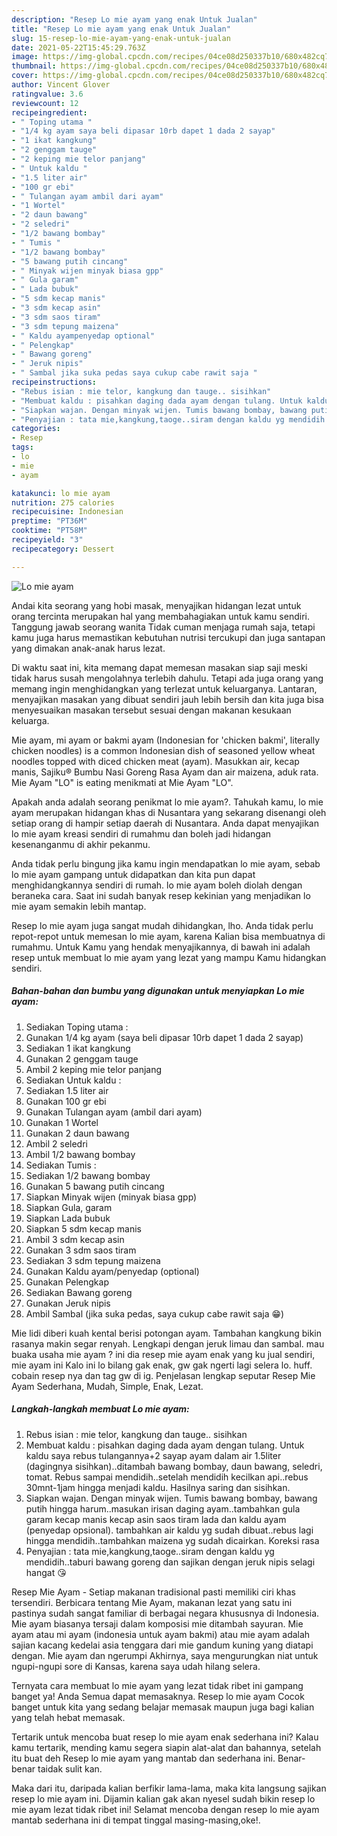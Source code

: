 ```yaml
---
description: "Resep Lo mie ayam yang enak Untuk Jualan"
title: "Resep Lo mie ayam yang enak Untuk Jualan"
slug: 15-resep-lo-mie-ayam-yang-enak-untuk-jualan
date: 2021-05-22T15:45:29.763Z
image: https://img-global.cpcdn.com/recipes/04ce08d250337b10/680x482cq70/lo-mie-ayam-foto-resep-utama.jpg
thumbnail: https://img-global.cpcdn.com/recipes/04ce08d250337b10/680x482cq70/lo-mie-ayam-foto-resep-utama.jpg
cover: https://img-global.cpcdn.com/recipes/04ce08d250337b10/680x482cq70/lo-mie-ayam-foto-resep-utama.jpg
author: Vincent Glover
ratingvalue: 3.6
reviewcount: 12
recipeingredient:
- " Toping utama "
- "1/4 kg ayam saya beli dipasar 10rb dapet 1 dada 2 sayap"
- "1 ikat kangkung"
- "2 genggam tauge"
- "2 keping mie telor panjang"
- " Untuk kaldu "
- "1.5 liter air"
- "100 gr ebi"
- " Tulangan ayam ambil dari ayam"
- "1 Wortel"
- "2 daun bawang"
- "2 seledri"
- "1/2 bawang bombay"
- " Tumis "
- "1/2 bawang bombay"
- "5 bawang putih cincang"
- " Minyak wijen minyak biasa gpp"
- " Gula garam"
- " Lada bubuk"
- "5 sdm kecap manis"
- "3 sdm kecap asin"
- "3 sdm saos tiram"
- "3 sdm tepung maizena"
- " Kaldu ayampenyedap optional"
- " Pelengkap"
- " Bawang goreng"
- " Jeruk nipis"
- " Sambal jika suka pedas saya cukup cabe rawit saja "
recipeinstructions:
- "Rebus isian : mie telor, kangkung dan tauge.. sisihkan"
- "Membuat kaldu : pisahkan daging dada ayam dengan tulang. Untuk kaldu saya rebus tulangannya+2 sayap ayam dalam air 1.5liter (dagingnya sisihkan)..ditambah bawang bombay, daun bawang, seledri, tomat. Rebus sampai mendidih..setelah mendidih kecilkan api..rebus 30mnt-1jam hingga menjadi kaldu. Hasilnya saring dan sisihkan."
- "Siapkan wajan. Dengan minyak wijen. Tumis bawang bombay, bawang putih hingga harum..masukan irisan daging ayam..tambahkan gula garam kecap manis kecap asin saos tiram lada dan kaldu ayam (penyedap opsional). tambahkan air kaldu yg sudah dibuat..rebus lagi hingga mendidih..tambahkan maizena yg sudah dicairkan. Koreksi rasa"
- "Penyajian : tata mie,kangkung,taoge..siram dengan kaldu yg mendidih..taburi bawang goreng dan sajikan dengan jeruk nipis selagi hangat 😘"
categories:
- Resep
tags:
- lo
- mie
- ayam

katakunci: lo mie ayam 
nutrition: 275 calories
recipecuisine: Indonesian
preptime: "PT36M"
cooktime: "PT58M"
recipeyield: "3"
recipecategory: Dessert

---
```



![Lo mie ayam](https://img-global.cpcdn.com/recipes/04ce08d250337b10/680x482cq70/lo-mie-ayam-foto-resep-utama.jpg)

Andai kita seorang yang hobi masak, menyajikan hidangan lezat untuk orang tercinta merupakan hal yang membahagiakan untuk kamu sendiri. Tanggung jawab seorang  wanita Tidak cuman menjaga rumah saja, tetapi kamu juga harus memastikan kebutuhan nutrisi tercukupi dan juga santapan yang dimakan anak-anak harus lezat.

Di waktu  saat ini, kita memang dapat memesan masakan siap saji meski tidak harus susah mengolahnya terlebih dahulu. Tetapi ada juga orang yang memang ingin menghidangkan yang terlezat untuk keluarganya. Lantaran, menyajikan masakan yang dibuat sendiri jauh lebih bersih dan kita juga bisa menyesuaikan masakan tersebut sesuai dengan makanan kesukaan keluarga. 

Mie ayam, mi ayam or bakmi ayam (Indonesian for &#39;chicken bakmi&#39;, literally chicken noodles) is a common Indonesian dish of seasoned yellow wheat noodles topped with diced chicken meat (ayam). Masukkan air, kecap manis, Sajiku® Bumbu Nasi Goreng Rasa Ayam dan air maizena, aduk rata. Mie Ayam &#34;LO&#34; is eating menikmati at Mie Ayam &#34;LO&#34;.

Apakah anda adalah seorang penikmat lo mie ayam?. Tahukah kamu, lo mie ayam merupakan hidangan khas di Nusantara yang sekarang disenangi oleh setiap orang di hampir setiap daerah di Nusantara. Anda dapat menyajikan lo mie ayam kreasi sendiri di rumahmu dan boleh jadi hidangan kesenanganmu di akhir pekanmu.

Anda tidak perlu bingung jika kamu ingin mendapatkan lo mie ayam, sebab lo mie ayam gampang untuk didapatkan dan kita pun dapat menghidangkannya sendiri di rumah. lo mie ayam boleh diolah dengan beraneka cara. Saat ini sudah banyak resep kekinian yang menjadikan lo mie ayam semakin lebih mantap.

Resep lo mie ayam juga sangat mudah dihidangkan, lho. Anda tidak perlu repot-repot untuk memesan lo mie ayam, karena Kalian bisa membuatnya di rumahmu. Untuk Kamu yang hendak menyajikannya, di bawah ini adalah resep untuk membuat lo mie ayam yang lezat yang mampu Kamu hidangkan sendiri.

<!--inarticleads1-->

##### Bahan-bahan dan bumbu yang digunakan untuk menyiapkan Lo mie ayam:

1. Sediakan  Toping utama :
1. Gunakan 1/4 kg ayam (saya beli dipasar 10rb dapet 1 dada 2 sayap)
1. Sediakan 1 ikat kangkung
1. Gunakan 2 genggam tauge
1. Ambil 2 keping mie telor panjang
1. Sediakan  Untuk kaldu :
1. Sediakan 1.5 liter air
1. Gunakan 100 gr ebi
1. Gunakan  Tulangan ayam (ambil dari ayam)
1. Gunakan 1 Wortel
1. Gunakan 2 daun bawang
1. Ambil 2 seledri
1. Ambil 1/2 bawang bombay
1. Sediakan  Tumis :
1. Sediakan 1/2 bawang bombay
1. Gunakan 5 bawang putih cincang
1. Siapkan  Minyak wijen (minyak biasa gpp)
1. Siapkan  Gula, garam
1. Siapkan  Lada bubuk
1. Siapkan 5 sdm kecap manis
1. Ambil 3 sdm kecap asin
1. Gunakan 3 sdm saos tiram
1. Sediakan 3 sdm tepung maizena
1. Gunakan  Kaldu ayam/penyedap (optional)
1. Gunakan  Pelengkap
1. Sediakan  Bawang goreng
1. Gunakan  Jeruk nipis
1. Ambil  Sambal (jika suka pedas, saya cukup cabe rawit saja 😁)


Mie lidi diberi kuah kental berisi potongan ayam. Tambahan kangkung bikin rasanya makin segar renyah. Lengkapi dengan jeruk limau dan sambal. mau buaka usaha mie ayam ? ini dia resep mie ayam enak yang ku jual sendiri, mie ayam ini Kalo ini lo bilang gak enak, gw gak ngerti lagi selera lo. huff. cobain resep nya dan tag gw di ig. Penjelasan lengkap seputar Resep Mie Ayam Sederhana, Mudah, Simple, Enak, Lezat. 

<!--inarticleads2-->

##### Langkah-langkah membuat Lo mie ayam:

1. Rebus isian : mie telor, kangkung dan tauge.. sisihkan
1. Membuat kaldu : pisahkan daging dada ayam dengan tulang. Untuk kaldu saya rebus tulangannya+2 sayap ayam dalam air 1.5liter (dagingnya sisihkan)..ditambah bawang bombay, daun bawang, seledri, tomat. Rebus sampai mendidih..setelah mendidih kecilkan api..rebus 30mnt-1jam hingga menjadi kaldu. Hasilnya saring dan sisihkan.
1. Siapkan wajan. Dengan minyak wijen. Tumis bawang bombay, bawang putih hingga harum..masukan irisan daging ayam..tambahkan gula garam kecap manis kecap asin saos tiram lada dan kaldu ayam (penyedap opsional). tambahkan air kaldu yg sudah dibuat..rebus lagi hingga mendidih..tambahkan maizena yg sudah dicairkan. Koreksi rasa
1. Penyajian : tata mie,kangkung,taoge..siram dengan kaldu yg mendidih..taburi bawang goreng dan sajikan dengan jeruk nipis selagi hangat 😘


Resep Mie Ayam - Setiap makanan tradisional pasti memiliki ciri khas tersendiri. Berbicara tentang Mie Ayam, makanan lezat yang satu ini pastinya sudah sangat familiar di berbagai negara khususnya di Indonesia. Mie ayam biasanya tersaji dalam komposisi mie ditambah sayuran. Mie ayam atau mi ayam (indonesia untuk ayam bakmi) atau mie ayam adalah sajian kacang kedelai asia tenggara dari mie gandum kuning yang diatapi dengan. Mie ayam dan ngerumpi Akhirnya, saya mengurungkan niat untuk ngupi-ngupi sore di Kansas, karena saya udah hilang selera. 

Ternyata cara membuat lo mie ayam yang lezat tidak ribet ini gampang banget ya! Anda Semua dapat memasaknya. Resep lo mie ayam Cocok banget untuk kita yang sedang belajar memasak maupun juga bagi kalian yang telah hebat memasak.

Tertarik untuk mencoba buat resep lo mie ayam enak sederhana ini? Kalau kamu tertarik, mending kamu segera siapin alat-alat dan bahannya, setelah itu buat deh Resep lo mie ayam yang mantab dan sederhana ini. Benar-benar taidak sulit kan. 

Maka dari itu, daripada kalian berfikir lama-lama, maka kita langsung sajikan resep lo mie ayam ini. Dijamin kalian gak akan nyesel sudah bikin resep lo mie ayam lezat tidak ribet ini! Selamat mencoba dengan resep lo mie ayam mantab sederhana ini di tempat tinggal masing-masing,oke!.

